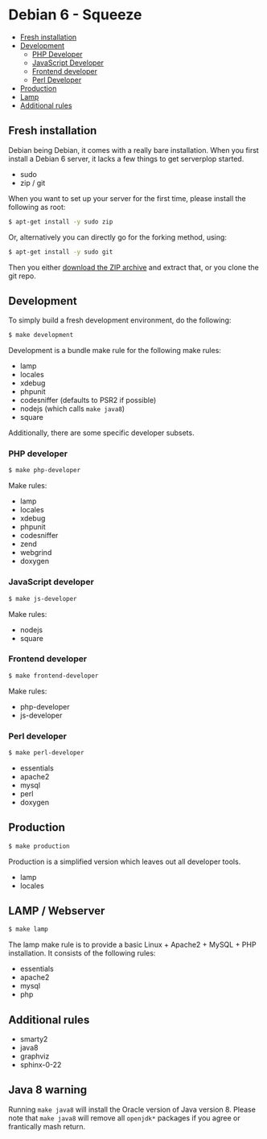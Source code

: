 # Debian 6 - Squeeze

- [Fresh installation](#fresh-installation)
- [Development](#development)
  - [PHP Developer](#php-developer)
  - [JavaScript Developer](#javascript-developer)
  - [Frontend developer](#frontend-developer)
  - [Perl Developer](#perl-developer)
- [Production](#production)
- [Lamp](#lamp)
- [Additional rules](#additional-rules)

## Fresh installation

Debian being Debian, it comes with a really bare installation.
When you first install a Debian 6 server, it lacks a few things to get serverplop started.

- sudo
- zip / git

When you want to set up your server for the first time, please install the following as root:

```bash
$ apt-get install -y sudo zip
```

Or, alternatively you can directly go for the forking method, using:

```bash
$ apt-get install -y sudo git
```

Then you either [download the ZIP archive](https://github.com/johmanx10/serverplop/archive/master.zip) and extract that, or you clone the git repo.

## Development

To simply build a fresh development environment, do the following:

```bash
$ make development
```

Development is a bundle make rule for the following make rules:

- lamp
- locales
- xdebug
- phpunit
- codesniffer (defaults to PSR2 if possible)
- nodejs (which calls `make java8`)
- square

Additionally, there are some specific developer subsets.

### PHP developer

```bash
$ make php-developer
```

Make rules:

- lamp
- locales
- xdebug
- phpunit
- codesniffer
- zend
- webgrind
- doxygen

### JavaScript developer

```bash
$ make js-developer
```

Make rules:

- nodejs
- square

### Frontend developer

```bash
$ make frontend-developer
```

Make rules:

- php-developer
- js-developer

### Perl developer

```bash
$ make perl-developer
```

- essentials
- apache2
- mysql
- perl
- doxygen

## Production

```bash
$ make production
```

Production is a simplified version which leaves out all developer tools.

- lamp
- locales

## LAMP / Webserver

```bash
$ make lamp
```
The lamp make rule is to provide a basic Linux + Apache2 + MySQL + PHP installation. It consists of the following rules:

- essentials
- apache2
- mysql
- php

## Additional rules

- smarty2
- java8
- graphviz
- sphinx-0-22

## Java 8 warning

Running `make java8` will install the Oracle version of Java version 8.
Please note that `make java8` will remove all `openjdk*` packages if you agree or frantically mash return.
